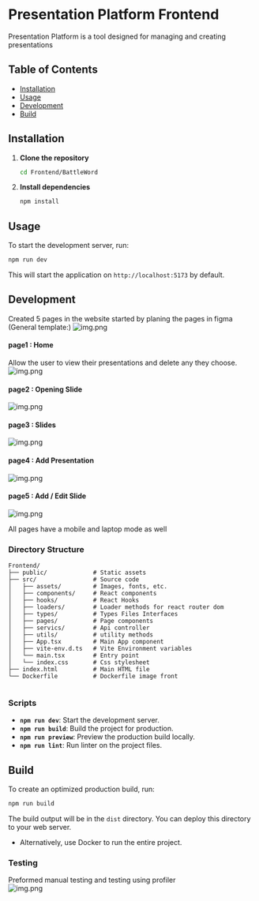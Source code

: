 # Presentation Platform Frontend

Presentation Platform is a tool designed for managing and creating presentations 

## Table of Contents

- [Installation](#installation)
- [Usage](#usage)
- [Development](#development)
- [Build](#build)

## Installation

1. **Clone the repository**
   ```sh
   cd Frontend/BattleWord
   ```

2. **Install dependencies**
   ```sh
   npm install
   ```

## Usage

To start the development server, run:
```sh
npm run dev
```
This will start the application on `http://localhost:5173` by default.

## Development
   Created 5 pages in the website started by planing the pages in figma (General template:)
   ![img.png](images_readme/figma.png)
   #### page1 : Home
   Allow the user to view their presentations and delete any they choose.
   ![img.png](images_readme/home.png)
   #### page2 : Opening Slide
   ![img.png](images_readme/opening_slide.png)
   #### page3 : Slides
   ![img.png](images_readme/slide.png)
   #### page4 : Add Presentation
   ![img.png](images_readme/new_presentation.png)
   #### page5 : Add / Edit Slide
   ![img.png](images_readme/edit_slide.png)

   

   All pages have a mobile and laptop mode as well

### Directory Structure

```
Frontend/
├── public/             # Static assets
├── src/                # Source code
│   ├── assets/         # Images, fonts, etc.
│   ├── components/     # React components
│   ├── hooks/          # React Hooks
│   ├── loaders/        # Loader methods for react router dom
│   ├── types/          # Types Files Interfaces
│   ├── pages/          # Page components
│   ├── servics/        # Api controller
│   ├── utils/          # utility methods
│   ├── App.tsx         # Main App component
│   ├── vite-env.d.ts   # Vite Environment variables
│   └── main.tsx        # Entry point
│   └── index.css       # Css stylesheet 
├── index.html          # Main HTML file
└── Dockerfile          # Dockerfile image front


```

### Scripts

- **`npm run dev`**: Start the development server.
- **`npm run build`**: Build the project for production.
- **`npm run preview`**: Preview the production build locally.
- **`npm run lint`**: Run linter on the project files.

## Build
To create an optimized production build, run:
```sh
npm run build
```
The build output will be in the `dist` directory. You can deploy this directory to your web server.
- Alternatively, use Docker to run the entire project.

### Testing 
Preformed manual testing and testing using profiler  
![img.png](images_readme/profiler.png)